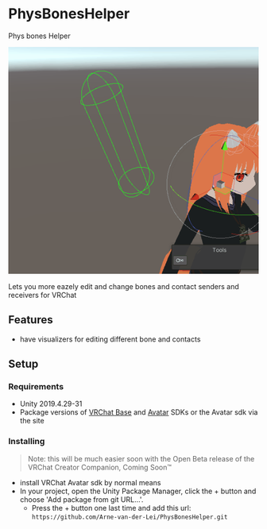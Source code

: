 # PhysBonesHelper
 Phys bones Helper

![Phys bones helper](Assets/edit.gif)

 Lets you more eazely edit and change bones and contact senders and receivers for VRChat
 
 
 
## Features
- have visualizers for editing different bone and contacts

## Setup

### Requirements

- Unity 2019.4.29-31
- Package versions of [VRChat Base](https://github.com/vrchat/packages/tree/main/packages/com.vrchat.base) and [Avatar](https://github.com/vrchat/packages/tree/main/packages/com.vrchat.avatars) SDKs or the Avatar sdk via the site

### Installing

> Note: this will be much easier soon with the Open Beta release of the VRChat Creator Companion, Coming Soon™

- install VRChat Avatar sdk by normal means
- In your project, open the Unity Package Manager, click the + button and choose 'Add package from git URL...'.
  - Press the + button one last time and add this url: `https://github.com/Arne-van-der-Lei/PhysBonesHelper.git`
